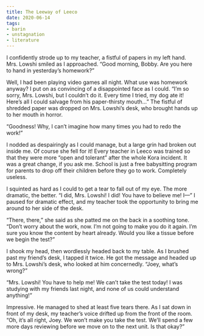 ```yaml
---
title: The Leeway of Leeco
date: 2020-06-14
tags:
- barin
- unstagnation
- literature
---
```


I confidently strode up to my teacher, a fistful of papers in my left hand. Mrs. Lowshi smiled as I approached. “Good morning, Bobby. Are you here to hand in yesterday’s homework?”
<!-- excerpt -->

Well, I had been playing video games all night. What use was homework anyway? I put on as convincing of a disappointed face as I could. “I’m so sorry, Mrs. Lowshi, but I couldn’t do it. Every time I tried, my dog ate it! Here’s all I could salvage from his paper-thirsty mouth…” The fistful of shredded paper was dropped on Mrs. Lowshi’s desk, who brought hands up to her mouth in horror.

“Goodness! Why, I can’t imagine how many times you had to redo the work!”

I nodded as despairingly as I could manage, but a large grin had broken out inside me. Of course she fell for it! Every teacher in Leeco was trained so that they were more “open and tolerant” after the whole Kora incident. It was a great change, if you ask me. School is just a free babysitting program for parents to drop off their children before they go to work. Completely useless.

I squinted as hard as I could to get a tear to fall out of my eye. The more dramatic, the better. “I did, Mrs. Lowshi! I did! You have to believe me! I—” I paused for dramatic effect, and my teacher took the opportunity to bring me around to her side of the desk.

“There, there,” she said as she patted me on the back in a soothing tone. “Don’t worry about the work, now. I’m not going to make you do it again. I’m sure you know the content by heart already. Would you like a tissue before we begin the test?”

I shook my head, then wordlessly headed back to my table. As I brushed past my friend’s desk, I tapped it twice. He got the message and headed up to Mrs. Lowshi’s desk, who looked at him concernedly. “Joey, what’s wrong?”

“Mrs. Lowshi! You have to help me! We can’t take the test today! I was studying with my friends last night, and none of us could understand anything!”

Impressive. He managed to shed at least five tears there. As I sat down in front of my desk, my teacher’s voice drifted up from the front of the room. “Oh, it’s all right, Joey. We won’t make you take the test. We’ll spend a few more days reviewing before we move on to the next unit. Is that okay?”
